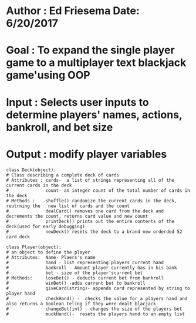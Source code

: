 
# Author : Ed Friesema    Date: 6/20/2017
# Goal : To expand the single player game to a multiplayer  text blackjack game'using OOP
# Input : Selects user inputs to determine players' names, actions, bankroll, and bet size
# Output : modify player variables


    class Deck(object):
    # Class describing a complete deck of cards
    # Attributes : cards-  a list of strings representing all of the current cards in the deck
    #              count- an integer count of the total number of cards in the deck
    # Methods :    shuffle() randomize the current cards in the deck,  reutrning the   new list of cards and the count
    #              dealCard() removes one card from the deck and decrements the count, returns card value and new count
    #              printDeck() prints out the entire contents of the deck(used for early debugging)
    #              newDeck() resets the deck to a brand new orderded 52 card deck
    
    class Player(object):
    # an object to define the player
    # Attributes:  Name- Plaers's name
    #              hand - list representing players current hand 
    #              bankroll - Amount player currently has in his bank
    #              bet - size of the player'scurrent bet
    # Methods:     loseBet() - deducts current bet from bankroll
    #              winBet() -adds current bet to bankroll
    #              giveCard(string)- appends card represented by string to player hand
    #              checkHand() -  checks the value for a players hand and also returns a boolean teling if they were dealt blacjack
    #              changeBet(int) - changes the size of the players bet
    #              muckHand()-  resets the players hand to an empty list